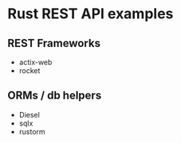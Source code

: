 # Rust REST API examples

## REST Frameworks

- actix-web
- rocket

## ORMs / db helpers

- Diesel
- sqlx
- rustorm
